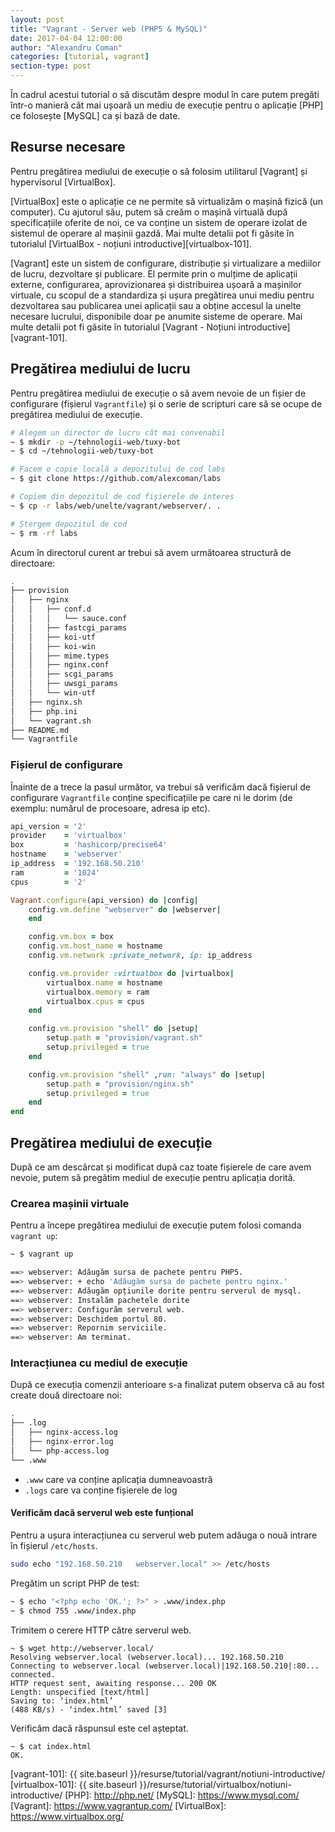 ```yaml
---
layout: post
title: "Vagrant - Server web (PHP5 & MySQL)"
date: 2017-04-04 12:00:00
author: "Alexandru Coman"
categories: [tutorial, vagrant]
section-type: post
---
```


În cadrul acestui tutorial o să discutăm despre modul în care putem pregăti într-o manieră cât mai ușoară un mediu de execuție pentru o aplicație [PHP] ce folosește [MySQL] ca și bază de date.
<!--more-->

## Resurse necesare

Pentru pregătirea mediului de execuție o să folosim utilitarul [Vagrant] și hypervisorul [VirtualBox].

[VirtualBox] este o aplicație ce ne permite să virtualizăm o mașină fizică (un computer). Cu ajutorul său, putem să creăm o mașină virtuală după specificațiile oferite de noi, ce va conține un sistem de operare izolat de sistemul de operare al mașinii gazdă. Mai multe detalii pot fi găsite în tutorialul [VirtualBox - noțiuni introductive][virtualbox-101].

[Vagrant] este un sistem de configurare, distribuție și virtualizare a mediilor de lucru, dezvoltare și publicare. El permite prin o mulțime de aplicații externe, configurarea, aprovizionarea și distribuirea ușoară a mașinilor virtuale, cu scopul de a standardiza și ușura pregătirea unui mediu pentru dezvoltarea sau publicarea unei aplicații sau a obține accesul la unelte necesare lucrului, disponibile doar pe anumite sisteme de operare. Mai multe detalii pot fi găsite în tutorialul [Vagrant - Noțiuni introductive][vagrant-101].


## Pregătirea mediului de lucru

Pentru pregătirea mediului de execuție o să avem nevoie de un fișier de configurare (fișierul `Vagrantfile`) și o serie de scripturi care să se ocupe de pregătirea mediului de execuție.

```bash
# Alegem un director de lucru cât mai convenabil
~ $ mkdir -p ~/tehnologii-web/tuxy-bot
~ $ cd ~/tehnologii-web/tuxy-bot

# Facem o copie locală a depozitului de cod labs
~ $ git clone https://github.com/alexcoman/labs

# Copiem din depozitul de cod fișierele de interes
~ $ cp -r labs/web/unelte/vagrant/webserver/. .

# Ștergem depozitul de cod
~ $ rm -rf labs
```

Acum în directorul curent ar trebui să avem următoarea structură de directoare:

```bash
.
├── provision
│   ├── nginx
│   │   ├── conf.d
│   │   │   └── sauce.conf
│   │   ├── fastcgi_params
│   │   ├── koi-utf
│   │   ├── koi-win
│   │   ├── mime.types
│   │   ├── nginx.conf
│   │   ├── scgi_params
│   │   ├── uwsgi_params
│   │   └── win-utf
│   ├── nginx.sh
│   ├── php.ini
│   └── vagrant.sh
├── README.md
└── Vagrantfile
```

### Fișierul de configurare

Înainte de a trece la pasul următor, va trebui să verificăm dacă fișierul de configurare `Vagrantfile` conține specificațiile pe care ni le dorim (de exemplu: numărul de procesoare, adresa ip etc).

```ruby
api_version = '2'
provider    = 'virtualbox'
box         = 'hashicorp/precise64'
hostname    = 'webserver'
ip_address  = '192.168.50.210'
ram         = '1024'
cpus        = '2'

Vagrant.configure(api_version) do |config|
    config.vm.define "webserver" do |webserver|
    end

    config.vm.box = box
    config.vm.host_name = hostname
    config.vm.network :private_network, ip: ip_address

    config.vm.provider :virtualbox do |virtualbox|
        virtualbox.name = hostname
        virtualbox.memory = ram
        virtualbox.cpus = cpus
    end

    config.vm.provision "shell" do |setup|
        setup.path = "provision/vagrant.sh"
        setup.privileged = true
    end

    config.vm.provision "shell" ,run: "always" do |setup|
        setup.path = "provision/nginx.sh"
        setup.privileged = true
    end
end
```

## Pregătirea mediului de execuție

După ce am descărcat și modificat după caz toate fișierele de care avem nevoie, putem să pregătim mediul de execuție pentru aplicația dorită.

### Crearea mașinii virtuale

Pentru a începe pregătirea mediului de execuție putem folosi comanda `vagrant up`:

```bash
~ $ vagrant up

==> webserver: Adăugăm sursa de pachete pentru PHP5.
==> webserver: + echo 'Adăugăm sursa de pachete pentru nginx.'
==> webserver: Adăugăm opțiunile dorite pentru serverul de mysql.
==> webserver: Instalăm pachetele dorite
==> webserver: Configurăm serverul web.
==> webserver: Deschidem portul 80.
==> webserver: Repornim serviciile.
==> webserver: Am terminat.
```

### Interacțiunea cu mediul de execuție

După ce execuția comenzii anterioare s-a finalizat putem observa că au fost create două directoare noi:
```bash
.
├── .log
│   ├── nginx-access.log
│   ├── nginx-error.log
│   └── php-access.log
└── .www
```

- `.www` care va conține aplicația dumneavoastră
- `.logs` care va conține fișierele de log

#### Verificăm dacă serverul web este funțional

Pentru a ușura interacțiunea cu serverul web putem adăuga o nouă intrare în fișierul `/etc/hosts`.

```bash
sudo echo "192.168.50.210	webserver.local" >> /etc/hosts
```

Pregătim un script PHP de test:
```bash
~ $ echo "<?php echo 'OK.'; ?>" > .www/index.php
~ $ chmod 755 .www/index.php
```

Trimitem o cerere HTTP către serverul web.
```
~ $ wget http://webserver.local/
Resolving webserver.local (webserver.local)... 192.168.50.210
Connecting to webserver.local (webserver.local)|192.168.50.210|:80... connected.
HTTP request sent, awaiting response... 200 OK
Length: unspecified [text/html]
Saving to: ‘index.html’
(488 KB/s) - ‘index.html’ saved [3]
```

Verificăm dacă răspunsul este cel așteptat.
```
~ $ cat index.html
OK.
```

[vagrant-101]: {{ site.baseurl }}/resurse/tutorial/vagrant/notiuni-introductive/
[virtualbox-101]: {{ site.baseurl }}/resurse/tutorial/virtualbox/notiuni-introductive/
[PHP]: http://php.net/
[MySQL]: https://www.mysql.com/
[Vagrant]: https://www.vagrantup.com/
[VirtualBox]: https://www.virtualbox.org/
